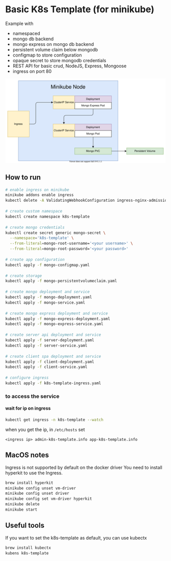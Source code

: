 # Basic K8s Template (for minikube)

Example with

* namespaced
* mongo db backend
* mongo express on mongo db backend
* persistent volume claim below mongodb
* configmap to store configuration
* opaque secret to store mongodb credentials
* REST API for basic crud, NodeJS, Express, Mongoose
* ingress on port 80

![node diagram](docs/node.svg?raw=true "Node Diagram")

## How to run

```bash
# enable ingress on minikube
minikube addons enable ingress
kubectl delete -A ValidatingWebhookConfiguration ingress-nginx-admission

# create custom namespace
kubectl create namespace k8s-template

# create mongo credentials
kubectl create secret generic mongo-secret \
  --namespace='k8s-template' \
  --from-literal=mongo-root-username='<your username>' \
  --from-literal=mongo-root-password='<your password>'

# create app configuration
kubectl apply -f mongo-configmap.yaml

# create storage
kubectl apply -f mongo-persistentvolumeclaim.yaml

# create mongo deployment and service
kubectl apply -f mongo-deployment.yaml
kubectl apply -f mongo-service.yaml

# create mongo express deployment and service
kubectl apply -f mongo-express-deployment.yaml
kubectl apply -f mongo-express-service.yaml

# create server api deployment and service
kubectl apply -f server-deployment.yaml
kubectl apply -f server-service.yaml

# create client spa deployment and service
kubectl apply -f client-deployment.yaml
kubectl apply -f client-service.yaml

# configure ingress
kubectl apply -f k8s-template-ingress.yaml 
```

### to access the service

#### wait for ip on ingress

```bash
kubectl get ingress -n k8s-template --watch
```

when you get the ip, in `/etc/hosts` set

```text
<ingress ip> admin-k8s-template.info app-k8s-template.info
```

## MacOS notes

Ingress is not supported by default on the docker driver You need to install hyperkit to use the Ingress.

```bash
brew install hyperkit
minikube config unset vm-driver
minikube config unset driver
minikube config set vm-driver hyperkit
minikube delete
minikube start
```

## Useful tools

If you want to set the k8s-template as default, you can use kubectx

```bash
brew install kubectx
kubens k8s-template
```
